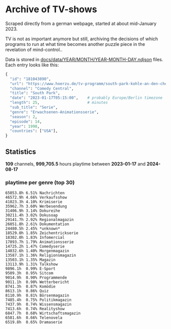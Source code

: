 # Archive of TV-shows

Scraped directly from a german webpage, started at about mid-January 2023.

TV is not as important anymore but still, archiving the decisions of which programs to run at what time
becomes another puzzle piece in the revelation of mind-control.. 

Data is stored in [docs/data/YEAR/MONTH/YEAR-MONTH-DAY.ndjson](docs/data/) files. 
Each entry looks like this:

```python
{
  "id": "181043890", 
  "url": "https://www.hoerzu.de/tv-programm/south-park-kohle-an-den-chefkoch/bid_181043890/", 
  "channel": "Comedy Central", 
  "title": "South Park", 
  "date": "2023-01-17T05:15:00",    # probably Europe/Berlin timezone 
  "length": 25,                     # minutes 
  "sub_title": "Serie", 
  "genre": "Erwachsenen-Animationsserie", 
  "season": 2, 
  "episode": 14, 
  "year": 1998, 
  "countries": ["USA"],
}
```

## Statistics

**109** channels, **999,705.5** hours playtime between **2023-01-17** and **2024-08-17**


### playtime per genre (top 30)

    65053.8h 6.51% Nachrichten
    46572.9h 4.66% Verkaufsshow
    41023.3h 4.10% Krimiserie
    35962.7h 3.60% Werbesendung
    31406.9h 3.14% Dokureihe
    30211.4h 3.02% Dokusoap
    29141.7h 2.92% Regionalmagazin
    26051.8h 2.61% Dokumentation
    24480.5h 2.45% *unknown*
    18529.0h 1.85% Zeichentrickserie
    18302.0h 1.83% Infomercial
    17893.7h 1.79% Animationsserie
    14725.2h 1.47% Comedyserie
    14032.6h 1.40% Morgenmagazin
    13587.1h 1.36% Religionsmagazin
    13503.1h 1.35% Magazin
    13113.9h 1.31% Talkshow
    9896.1h  0.99% E-Sport
    9509.3h  0.95% Sitcom
    9014.9h  0.90% Programmende
    9011.1h  0.90% Wetterbericht
    8741.3h  0.87% Komödie
    8613.1h  0.86% Quiz
    8110.9h  0.81% Börsenmagazin
    7485.4h  0.75% Politikmagazin
    7437.9h  0.74% Wissensmagazin
    7413.6h  0.74% Realityshow
    6847.7h  0.68% Wirtschaftsmagazin
    6581.6h  0.66% Telenovela
    6519.8h  0.65% Dramaserie
